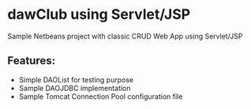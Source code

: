 dawClub using Servlet/JSP
==========

Sample Netbeans project with classic CRUD Web App using Servlet/JSP

Features:
-------------
- Simple DAOList for testing purpose
- Sample DAOJDBC implementation
- Sample Tomcat Connection Pool configuration file
